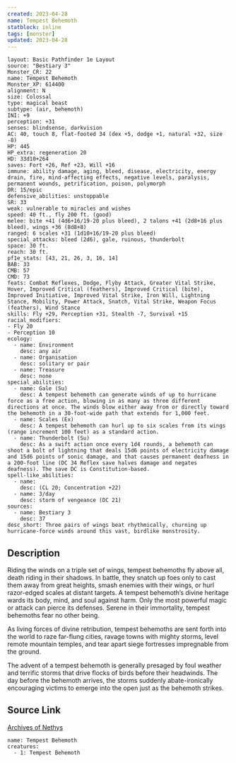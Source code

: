 ```yaml
---
created: 2023-04-28
name: Tempest Behemoth
statblock: inline
tags: [monster]
updated: 2023-04-28
---
```

```statblock
layout: Basic Pathfinder 1e Layout
source: "Bestiary 3"
Monster_CR: 22
name: Tempest Behemoth
Monster_XP: 614400
alignment: N
size: Colossal
type: magical beast
subtype: (air, behemoth)
INI: +9
perception: +31
senses: blindsense, darkvision
AC: 40, touch 8, flat-footed 34 (dex +5, dodge +1, natural +32, size -8)
HP: 445
HP_extra: regeneration 20
HD: 33d10+264
saves: Fort +26, Ref +23, Will +16
immune: ability damage, aging, bleed, disease, electricity, energy drain, fire, mind-affecting effects, negative levels, paralysis, permanent wounds, petrification, poison, polymorph
DR: 15/epic
defensive_abilities: unstoppable
SR: 33
weak: vulnerable to miracles and wishes
speed: 40 ft., fly 200 ft. (good)
melee: bite +41 (4d6+16/19-20 plus bleed), 2 talons +41 (2d8+16 plus bleed), wings +36 (8d8+8)
ranged: 6 scales +31 (1d10+16/19-20 plus bleed)
special_attacks: bleed (2d6), gale, ruinous, thunderbolt
space: 30 ft.
reach: 30 ft.
pf1e_stats: [43, 21, 26, 3, 16, 14]
BAB: 33
CMB: 57
CMD: 73
feats: Combat Reflexes, Dodge, Flyby Attack, Greater Vital Strike, Hover, Improved Critical (feathers), Improved Critical (bite), Improved Initiative, Improved Vital Strike, Iron Will, Lightning Stance, Mobility, Power Attack, Snatch, Vital Strike, Weapon Focus (feathers), Wind Stance
skills: Fly +29, Perception +31, Stealth -7, Survival +15
racial_modifiers:
- Fly 20
- Perception 10
ecology:
  - name: Environment
    desc: any air
  - name: Organisation
    desc: solitary or pair
  - name: Treasure
    desc: none
special_abilities:
  - name: Gale (Su)
    desc: A tempest behemoth can generate winds of up to hurricane force as a free action, blowing in as many as three different directions at once. The winds blow either away from or directly toward the behemoth in a 30-foot-wide path that extends for 1,000 feet.
  - name: Scales (Ex)
    desc: A tempest behemoth can hurl up to six scales from its wings (range increment 100 feet) as a standard action.
  - name: Thunderbolt (Su)
    desc: As a swift action once every 1d4 rounds, a behemoth can shoot a bolt of lightning that deals 15d6 points of electricity damage and 15d6 points of sonic damage, and that causes permanent deafness in a 200-foot line (DC 34 Reflex save halves damage and negates deafness). The save DC is Constitution-based.
spell-like_abilities:
  - name:
    desc: (CL 20; Concentration +22)
  - name: 3/day
    desc: storm of vengeance (DC 21)
sources:
  - name: Bestiary 3
    desc: 37
desc_short: Three pairs of wings beat rhythmically, churning up hurricane-force winds around this vast, birdlike monstrosity.
```
## Description
Riding the winds on a triple set of wings, tempest behemoths fly above all, death riding in their shadows. In battle, they snatch up foes only to cast them away from great heights, smash enemies with their wings, or hurl razor-edged scales at distant targets. A tempest behemoth’s divine heritage wards its body, mind, and soul against harm. Only the most powerful magic or attack can pierce its defenses. Serene in their immortality, tempest behemoths fear no other being.

As living forces of divine retribution, tempest behemoths are sent forth into the world to raze far-flung cities, ravage towns with mighty storms, level remote mountain temples, and tear apart siege fortresses impregnable from the ground.

The advent of a tempest behemoth is generally presaged by foul weather and terrific storms that drive flocks of birds before their headwinds. The day before the behemoth arrives, the storms suddenly abate-ironically encouraging victims to emerge into the open just as the behemoth strikes.
## Source Link
[Archives of Nethys](https://aonprd.com/MonsterDisplay.aspx?ItemName=Tempest%20Behemoth)
```encounter-table
name: Tempest Behemoth
creatures:
  - 1: Tempest Behemoth
```
